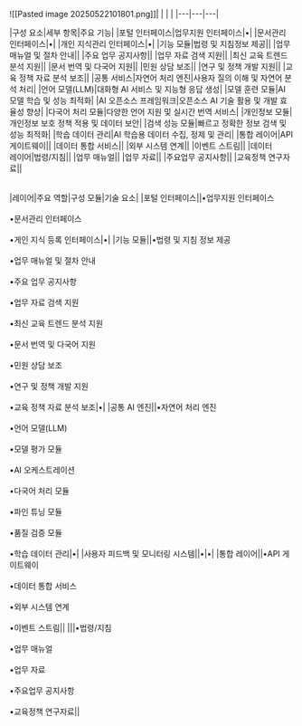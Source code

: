 ![[Pasted image 20250522101801.png]]|   |   |   |
|---|---|---|
  
|구성 요소|세부 항목|주요 기능|
|포털 인터페이스|업무지원 인터페이스|•|
|문서관리 인터페이스|•|
|개인 지식관리 인터페이스|•|
|기능 모듈|법령 및 지침정보 제공||
|업무 매뉴얼 및 절차 안내||
|주요 업무 공지사항||
|업무 자료 검색 지원||
|최신 교육 트렌드 분석 지원||
|문서 번역 및 다국어 지원||
|민원 상담 보조||
|연구 및 정책 개발 지원||
|교육 정책 자료 분석 보조||
|공통 서비스|자연어 처리 엔진|사용자 질의 이해 및 자연어 분석 처리|
|언어 모델(LLM)|대화형 AI 서비스 및 지능형 응답 생성|
|모델 훈련 모듈|AI 모델 학습 및 성능 최적화|
|AI 오픈소스 프레임워크|오픈소스 AI 기술 활용 및 개발 효율성 향상|
|다국어 처리 모듈|다양한 언어 지원 및 실시간 번역 서비스|
|개인정보 모듈|개인정보 보호 정책 적용 및 데이터 보안|
|검색 성능 모듈|빠르고 정확한 정보 검색 및 성능 최적화|
|학습 데이터 관리|AI 학습용 데이터 수집, 정제 및 관리|
|통합 레이어|API 게이트웨이||
|데이터 통합 서비스||
|외부 시스템 연계||
|이벤트 스트림||
|데이터  <br>레이어|법령/지침||
|업무 매뉴얼||
|업무 자료||
|주요업무 공지사항||
|교육정책 연구자료||





|   |   |   |   |
|---|---|---|---|
  
|레이어|주요 역할|구성 모듈|기술 요소|
|포털 인터페이스||•업무지원 인터페이스<br><br>•문서관리 인터페이스<br><br>•게인 지식 등록 인터페이스|•|
|기능 모듈||•법령 및 지침 정보 제공<br><br>•업무 매뉴얼 및 절차 안내<br><br>•주요 업무 공지사항<br><br>•업무 자료 검색 지원<br><br>•최신 교육 트렌드 분석 지원<br><br>•문서 번역 및 다국어 지원<br><br>•민원 상담 보조<br><br>•연구 및 정책 개발 지원<br><br>•교육 정책 자료 분석 보조|•|
|공통 AI 엔진||•자연어 처리 엔진<br><br>•언어 모델(LLM)<br><br>•모델 평가 모듈<br><br>•AI 오케스트레이션<br><br>•다국어 처리 모듈<br><br>•파인 튜닝 모듈<br><br>•품질 검증 모듈<br><br>•학습 데이터 관리|•|
|사용자 피드백 및 모니터링 시스템||•|•|
|통합 레이어||•API 게이트웨이<br><br>•데이터 통합 서비스<br><br>•외부 시스템 연계<br><br>•이벤트 스트림||
|||•법령/지침<br><br>•업무 매뉴얼<br><br>•업무 자료<br><br>•주요업무 공지사항<br><br>•교육정책 연구자료||